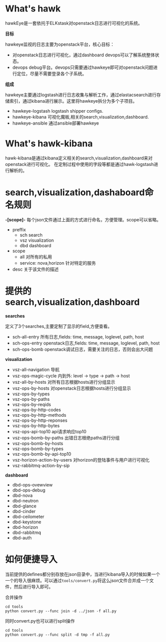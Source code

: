 # What's hawk

hawkEye是一套依托于ELKstask对openstack日志进行可视化的系统。

**目标**

hawkeye监视的日志主要为openstack平台，核心目标：
- 对openstack日志进行可视化，通过dashboard devops可以了解系统整体状态。
- devops debug平台。devops只需要通过hawkeye即可对openstack问题进行定位，尽量不需要登录各个子系统。

**组成**

hawkeye主要通过logstash进行日志收集与解析工作，通过elastacsearch进行存储索引，通过kibana进行展示。这里将hawkeye拆分为多个子项目。

- hawkeye-logstash
   logstash shipper configs.
- hawkeye-kibana
   可视化魔板,相关的search,visualization,dashboard.
- hawkeye-ansible
   通过ansible部署hawkeye

# What's hawk-kibana

hawk-kibana是通过kibana定义相关的search,visualization,dashboard来对openstack进行可视化。
在定制过程中使用的字段等都是通过hawk-logstash进行解析的。

# search,visualization,dashaboard命名规则

**<preffix>-[scope]-<desc>**
每个json文件通过上面的方式进行命名，方便管理。scope可以省略。

- preffix
    - sch search
    - vsz visualization
    - dbd dashboard
- scope
    - all 对所有的私用
    - service: nova,horizon  针对特定的服务
- desc 关于该文件的描述

# 提供的search,visualization,dashboard

**searches**

定义了3个searches,主要定制了显示的field,方便查看。

- sch-all-entry 所有日志,fields: time, message, loglevel, path, host
- sch-ops-entry openstack日志,fields: time, message, loglevel, path, host
- sch-ops-bomb  openstack调试日志，需要关注的日志，否则会出大问题

**visualization**

- vsz-all-navigation 导航
- vsz-ops-magic-cycle 内到外: level -> type -> path -> host
- vsz-all-by-hosts    对所有日志根据hosts进行分组显示
- vsz-ops-by-hosts    对openstack日志根据hosts进行分组显示
- vsz-ops-by-types
- vsz-ops-by-paths
- vsz-ops-by-reqids
- vsz-ops-by-http-codes
- vsz-ops-by-http-methods
- vsz-ops-by-http-reponses
- vsz-ops-by-http-bytes
- vsz-ops-api-top10  api请求响应top10
- vsz-ops-bomb-by-paths  出错日志根绝paths进行分组
- vsz-ops-bomb-by-hosts
- vsz-ops-bomb-by-types
- vsz-ops-bomb-by-api-top10
- vsz-horizon-action-by-users 对horizon的登陆事件与用户进行可视化
- vsz-rabbitmq-action-by-sip

**dashboard**

- dbd-ops-ovewview
- dbd-ops-debug
- dbd-nova
- dbd-neutron
- dbd-glance
- dbd-cinder
- dbd-ceilometer
- dbd-keystone
- dbd-horizon
- dbd-rabbitmq
- dbd-auth

# 如何便捷导入

当前提供的defines都分别存放在json目录中，当进行kibana导入的时候如果一个一个的导入很麻烦。可以通过`tools/convert.py`将这么json文件合并成一个文件，然后进行导入即可。

合并操作

    cd tools
    python convert.py --func join -d ../json -f all.py

同时convert.py也可以进行split操作 

    cd tools
    python convert.py --func split -d tmp -f all.py
